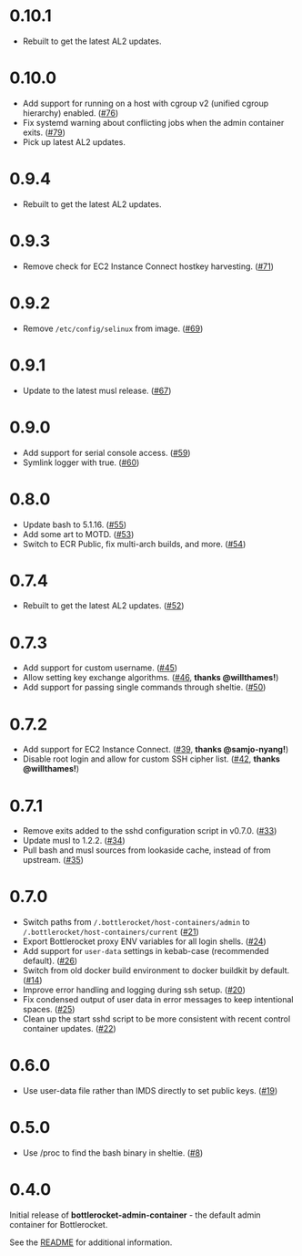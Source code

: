 # 0.10.1

* Rebuilt to get the latest AL2 updates.

# 0.10.0

* Add support for running on a host with cgroup v2 (unified cgroup hierarchy) enabled. ([#76])
* Fix systemd warning about conflicting jobs when the admin container exits. ([#79])
* Pick up latest AL2 updates.

[#76]: https://github.com/bottlerocket-os/bottlerocket-admin-container/pull/76
[#79]: https://github.com/bottlerocket-os/bottlerocket-admin-container/pull/79

# 0.9.4

* Rebuilt to get the latest AL2 updates.

# 0.9.3

* Remove check for EC2 Instance Connect hostkey harvesting. ([#71])

[#71]: https://github.com/bottlerocket-os/bottlerocket-admin-container/pull/71

# 0.9.2

* Remove `/etc/config/selinux` from image. ([#69])

[#69]: https://github.com/bottlerocket-os/bottlerocket-admin-container/pull/69

# 0.9.1

* Update to the latest musl release. ([#67])

[#67]: https://github.com/bottlerocket-os/bottlerocket-admin-container/pull/67

# 0.9.0

* Add support for serial console access. ([#59])
* Symlink logger with true. ([#60])

[#59]: https://github.com/bottlerocket-os/bottlerocket-admin-container/pull/59
[#60]: https://github.com/bottlerocket-os/bottlerocket-admin-container/pull/60

# 0.8.0

* Update bash to 5.1.16. ([#55])
* Add some art to MOTD. ([#53])
* Switch to ECR Public, fix multi-arch builds, and more. ([#54])

[#53]: https://github.com/bottlerocket-os/bottlerocket-admin-container/pull/53
[#54]: https://github.com/bottlerocket-os/bottlerocket-admin-container/pull/54
[#55]: https://github.com/bottlerocket-os/bottlerocket-admin-container/pull/55

# 0.7.4

* Rebuilt to get the latest AL2 updates. ([#52])

[#52]: https://github.com/bottlerocket-os/bottlerocket-admin-container/pull/52

# 0.7.3

* Add support for custom username. ([#45])
* Allow setting key exchange algorithms. ([#46], **thanks  @willthames!**)
* Add support for passing single commands through sheltie. ([#50])

[#45]: https://github.com/bottlerocket-os/bottlerocket-admin-container/pull/45
[#46]: https://github.com/bottlerocket-os/bottlerocket-admin-container/pull/46
[#50]: https://github.com/bottlerocket-os/bottlerocket-admin-container/pull/50

# 0.7.2

* Add support for EC2 Instance Connect. ([#39], **thanks @samjo-nyang!**)
* Disable root login and allow for custom SSH cipher list. ([#42], **thanks  @willthames!**)

[#39]: https://github.com/bottlerocket-os/bottlerocket-admin-container/pull/39
[#42]: https://github.com/bottlerocket-os/bottlerocket-admin-container/pull/42

# 0.7.1

* Remove exits added to the sshd configuration script in v0.7.0. ([#33])
* Update musl to 1.2.2. ([#34])
* Pull bash and musl sources from lookaside cache, instead of from upstream. ([#35])

[#33]: https://github.com/bottlerocket-os/bottlerocket-admin-container/pull/33
[#34]: https://github.com/bottlerocket-os/bottlerocket-admin-container/pull/34
[#35]: https://github.com/bottlerocket-os/bottlerocket-admin-container/pull/35

# 0.7.0

* Switch paths from `/.bottlerocket/host-containers/admin` to `/.bottlerocket/host-containers/current` ([#21])
* Export Bottlerocket proxy ENV variables for all login shells. ([#24])
* Add support for `user-data` settings in kebab-case (recommended default). ([#26])
* Switch from old docker build environment to docker buildkit by default. ([#14])
* Improve error handling and logging during ssh setup. ([#20])
* Fix condensed output of user data in error messages to keep intentional spaces. ([#25])
* Clean up the start sshd script to be more consistent with recent control container updates. ([#22])

[#14]: https://github.com/bottlerocket-os/bottlerocket-admin-container/pull/14
[#20]: https://github.com/bottlerocket-os/bottlerocket-admin-container/pull/20
[#21]: https://github.com/bottlerocket-os/bottlerocket-admin-container/pull/21
[#22]: https://github.com/bottlerocket-os/bottlerocket-admin-container/pull/22
[#24]: https://github.com/bottlerocket-os/bottlerocket-admin-container/pull/24
[#25]: https://github.com/bottlerocket-os/bottlerocket-admin-container/pull/25
[#26]: https://github.com/bottlerocket-os/bottlerocket-admin-container/pull/26

# 0.6.0

* Use user-data file rather than IMDS directly to set public keys. ([#19])

[#19]: https://github.com/bottlerocket-os/bottlerocket-admin-container/pull/19

# 0.5.0

* Use /proc to find the bash binary in sheltie. ([#8])

[#8]: https://github.com/bottlerocket-os/bottlerocket-admin-container/pull/8

# 0.4.0

Initial release of **bottlerocket-admin-container** - the default admin container for Bottlerocket.

See the [README](README.md) for additional information.
